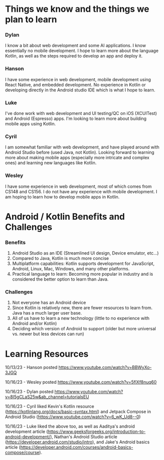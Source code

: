 # Things we know and the things we plan to learn

### Dylan
I know a bit about web development and some AI applications. I know essentially no mobile development. I hope to learn more about the language Kotlin, as well as the steps required to develop an app and deploy it.

### Hanson

I have some experience in web development, mobile development using React Native, and embedded development. No experience in Kotlin or developing directly in the Android studio IDE which is what I hope to learn.

### Luke
I've done work with web development and UI testing/QC on iOS (XCUITest) and Android (Espresso) apps. I'm looking to learn more about building mobile apps using Kotlin.

### Cyril
I am somewhat familiar with web development, and have played around with Android Studio before (used Java, not Kotlin). Looking forward to learning more about making mobile apps (especially more intricate and complex ones) and learning new languages like Kotlin.

### Wesley
I have some experience in web development, most of which comes from CS148 and CS156. I do not have any experience with mobile development. I am hoping to learn how to develop mobile apps in Kotlin.

# Android / Kotlin Benefits and Challenges

### Benefits
1. Android Studio as an IDE (Streamlined UI design, Device emulator, etc...)
3. Compared to Java, Kotlin is much more concise
4. Multiplatform capabilities: Kotlin supports development for JavaScript, Android, Linux, Mac, Windows, and many other platforms.
5. Practical language to learn: Becoming more popular in industry and is considered the better option to learn than Java.

### Challenges
1. Not everyone has an Android device
2. Since Kotlin is relatively new, there are fewer resources to learn from. Java has a much larger user base.
3. All of us have to learn a new technology (little to no experience with Android and/or Kotlin)
4. Deciding which version of Android to support (older but more universal vs. newer but less devices can run)

# Learning Resources

10/13/23 - Hanson posted https://www.youtube.com/watch?v=BBWyXo-3JGQ

10/16/23 - Wesley posted https://www.youtube.com/watch?v=5flXf8nuq60

10/16/23 - Dylan posted https://www.youtube.com/watch?v=8I5gCLaS25w&ab_channel=tutorialsEU

10/16/23 - Cyril liked Kevin's Kotlin resource (https://kotlinlang.org/docs/basic-syntax.html) and Jetpack Compose in Android Studio (https://www.youtube.com/watch?v=6_wK_Ud8--0)

10/16/23 - Luke liked the above too, as well as Aaditya's android development article (https://www.geeksforgeeks.org/introduction-to-android-development/), Nathan's Android Studio article (https://developer.android.com/studio/intro), and Jake's Android basics article (https://developer.android.com/courses/android-basics-compose/course).
